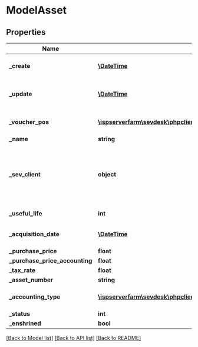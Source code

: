 # ModelAsset

## Properties
Name | Type | Description | Notes
------------ | ------------- | ------------- | -------------
**_create** | [**\DateTime**](\DateTime.md) | date the asset was created | [optional] 
**_update** | [**\DateTime**](\DateTime.md) | date the asset was last updated | [optional] 
**_voucher_pos** | [**\ispserverfarm\sevdesk\phpclient\sevDeskModel\ModelVoucherPos**](ModelVoucherPos.md) | voucher position of the asset | [optional] 
**_name** | **string** |  | [optional] 
**_sev_client** | **object** | sevClient is the unique id every customer has and is used in nearly all operations | [optional] 
**_useful_life** | **int** | lifespan of the asset | [optional] 
**_acquisition_date** | [**\DateTime**](\DateTime.md) | date the asset was acquired | [optional] 
**_purchase_price** | **float** |  | [optional] 
**_purchase_price_accounting** | **float** |  | [optional] 
**_tax_rate** | **float** |  | [optional] 
**_asset_number** | **string** |  | [optional] 
**_accounting_type** | [**\ispserverfarm\sevdesk\phpclient\sevDeskModel\ModelAccountingType**](ModelAccountingType.md) | accounting type of the asset | [optional] 
**_status** | **int** |  | [optional] 
**_enshrined** | **bool** |  | [optional] 

[[Back to Model list]](../README.md#documentation-for-models) [[Back to API list]](../README.md#documentation-for-api-endpoints) [[Back to README]](../README.md)


